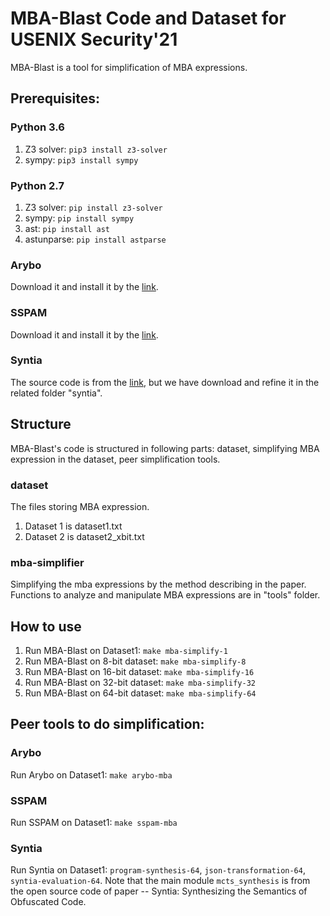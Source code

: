 # MBA-Blast Code and Dataset for USENIX Security'21

MBA-Blast is a tool for simplification of MBA expressions.

## Prerequisites: 
### Python 3.6
1. Z3 solver: `pip3 install z3-solver`
2. sympy: `pip3 install sympy`
### Python 2.7
1. Z3 solver: `pip install z3-solver`
2. sympy: `pip install sympy`
1. ast: `pip install ast`
2. astunparse: `pip install astparse`
### Arybo
Download it and install it by the [link](https://github.com/quarkslab/arybo/blob/master/README.rst).
### SSPAM
Download it and install it by the [link](https://github.com/quarkslab/sspam/blob/master/README.md).
### Syntia
The source code is from the [link](https://github.com/RUB-SysSec/syntia/blob/master/README.md), but we have download and refine it in the related folder "syntia".

## Structure
MBA-Blast's code is structured in following parts: dataset, simplifying MBA expression in the dataset, peer simplification tools.

### dataset
The files storing MBA expression.
1. Dataset 1 is dataset1.txt
2. Dataset 2 is dataset2_xbit.txt

### mba-simplifier
Simplifying the mba expressions by the method describing in the paper.
Functions to analyze and manipulate MBA expressions are in "tools" folder.


## How to use

1. Run MBA-Blast on Dataset1: `make mba-simplify-1`
2. Run MBA-Blast on 8-bit dataset: `make mba-simplify-8`
3. Run MBA-Blast on 16-bit dataset: `make mba-simplify-16`
4. Run MBA-Blast on 32-bit dataset: `make mba-simplify-32`
5. Run MBA-Blast on 64-bit dataset: `make mba-simplify-64`


## Peer tools to do simplification:
### Arybo
Run Arybo on Dataset1: `make arybo-mba`
### SSPAM   
Run SSPAM on Dataset1: `make sspam-mba`
### Syntia
Run Syntia on Dataset1: `program-synthesis-64`, `json-transformation-64`, `syntia-evaluation-64`.
Note that the main module `mcts_synthesis` is from the open source code of paper -- Syntia: Synthesizing the Semantics of Obfuscated Code.










